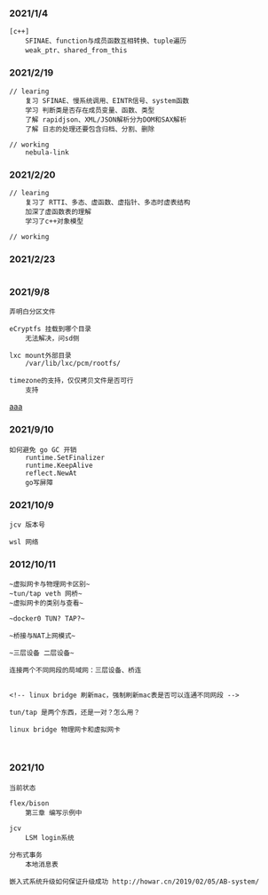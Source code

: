### 2021/1/4
```
[c++]
    SFINAE、function与成员函数互相转换、tuple遍历
    weak_ptr、shared_from_this
```

### 2021/2/19
```
// learing
    复习 SFINAE、慢系统调用、EINTR信号、system函数
    学习 判断类是否存在成员变量、函数、类型
    了解 rapidjson、XML/JSON解析分为DOM和SAX解析
    了解 日志的处理还要包含归档、分割、删除

// working
    nebula-link
```

### 2021/2/20
```
// learing
    复习了 RTTI、多态、虚函数、虚指针、多态时虚表结构
    加深了虚函数表的理解
    学习了c++对象模型

// working

```

### 2021/2/23
```

```

### 2021/9/8
```
弄明白分区文件

eCryptfs 挂载到哪个目录
    无法解决，问sd侧

lxc mount外部目录
    /var/lib/lxc/pcm/rootfs/

timezone的支持，仅仅拷贝文件是否可行
    支持

```

[aaa](https://baidu.com)

### 2021/9/10
```
如何避免 go GC 开销
    runtime.SetFinalizer
    runtime.KeepAlive
    reflect.NewAt
    go写屏障

```

### 2021/10/9
```
jcv 版本号

wsl 网络
```

### 2012/10/11
```
~虚拟网卡与物理网卡区别~
~tun/tap veth 网桥~
~虚拟网卡的类别与查看~

~docker0 TUN? TAP?~

~桥接与NAT上网模式~

~三层设备 二层设备~

连接两个不同网段的局域网：三层设备、桥连


<!-- linux bridge 刷新mac，强制刷新mac表是否可以连通不同网段 -->

tun/tap 是两个东西，还是一对？怎么用？

linux bridge 物理网卡和虚拟网卡



```


### 2021/10
```
当前状态

flex/bison
    第三章 编写示例中

jcv
    LSM login系统

分布式事务
    本地消息表

嵌入式系统升级如何保证升级成功 http://howar.cn/2019/02/05/AB-system/

```